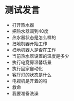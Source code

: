 # 测试发言

* 打开热水器
* 把热水器调到40度
* 热水器状态是怎么样的
* 扫地机器开始工作
* 扫地机器人是否在工作
* 当前热水器设置的温度是多少
* 执行电竞房温馨场景
* 执行回家自动化
* 客厅灯的状态是什么
* 电视机是开着的吗
* 救命
* 我要准备洗澡
